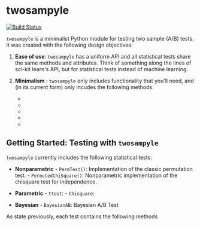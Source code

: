 # twosampyle

[![Build Status](https://travis-ci.org/jwilber/twosampyle.svg?branch=master)](https://travis-ci.org/jwilber/twosampyle)

`twosampyle` is a minimalist Python module for testing two sample (A/B) tests. It was created with the following design objectives:

1. **Ease of use**: `twosampyle` has a uniform API and all statistical tests share the same methods and attributes. Think of something along the lines of sci-kit learn's API, but for statistical tests instead of machine learning.

2. **Minimalism** : `twosampyle` only includes functionality that you'll need, and (in its current form) only incudes the following methods:

	- 
	- 
	-
	-
	-


## Getting Started: Testing with `twosampyle`


`twosampyle` currently includes the following statistical tests:

- **Nonparametric**
		- `PermTest()`: Implementation of the classic permutation test.
		- `PermutedChiSquare()`: Nonparametric implementation of the chisquare test for independence.

- **Parametric**
		- `ttest`:
		- `Chisquare`:

- **Bayesian**
		- `BayesianAB`: Bayesian A/B Test


As state previously, each test contains the following methods





